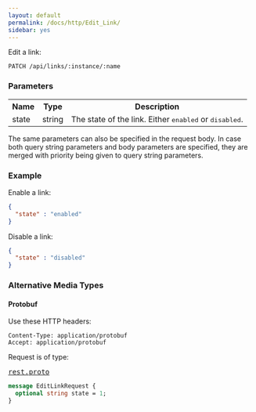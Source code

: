 ```yaml
---
layout: default
permalink: /docs/http/Edit_Link/
sidebar: yes
---
```


Edit a link:

    PATCH /api/links/:instance/:name

### Parameters

<table class="inline">
  <tr>
    <th>Name</th>
    <th>Type</th>
    <th>Description</th>
  </tr>
  <tr>
    <td class="code">state</td>
    <td class="code">string</td>
    <td>The state of the link. Either <tt>enabled</tt> or <tt>disabled</tt>.</td>
  </tr>
</table>

The same parameters can also be specified in the request body. In case both query string parameters and body parameters are specified, they are merged with priority being given to query string parameters.

### Example

Enable a link:

```json
{
  "state" : "enabled"
}
```

Disable a link:

```json
{
  "state" : "disabled"
}
```

### Alternative Media Types

#### Protobuf

Use these HTTP headers:

    Content-Type: application/protobuf
    Accept: application/protobuf
    
Request is of type:

<pre class="r header"><a href="{{ site.proto }}/rest/rest.proto">rest.proto</a></pre>
```proto
message EditLinkRequest {
  optional string state = 1;
}
```
